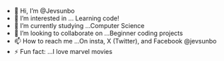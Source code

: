 - 👋 Hi, I’m @Jevsunbo
- 👀 I’m interested in ... Learning code!
- 🌱 I’m currently studying ...Computer Science
- 💞️ I’m looking to collaborate on ...Beginner coding projects
- 📫 How to reach me ...On insta, X (Twitter), and Facebook @jevsunbo
- ⚡ Fun fact: ...I love marvel movies

<!---
Jevsunbo/Jevsunbo is a ✨ special ✨ repository because its `README.md` (this file) appears on your GitHub profile.
You can click the Preview link to take a look at your changes.
--->
